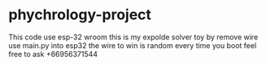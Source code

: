 # phychrology-project
This code use esp-32 wroom
this is my expolde solver toy by remove wire
use main.py into esp32 the wire to win is random every time you boot
feel free to ask +66956371544
